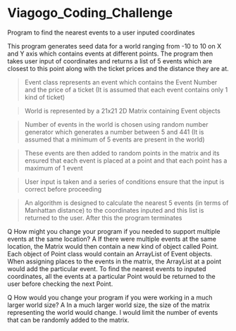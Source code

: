 # Viagogo_Coding_Challenge
Program to find the nearest events to a user inputed coordinates

This program generates seed data for a world ranging from -10 to 10 on X and Y axis which contains events at different points. The program then takes user input of coordinates and returns a list of 5 events which are closest to this point along with the ticket prices and the distance they are at.

>Event class represents an event which contains the Event Number and the price of a ticket (It is assumed that each event contains only 1 kind of ticket)

>World is represented by a 21x21 2D Matrix containing Event objects

>Number of events in the world is chosen using random number generator which generates a number between 5 and 441 (It is assumed that a minimum of 5 events are present in the world)

>These events are then added to random points in the matrix and its ensured that each event is placed at a point and that each point has a maximum of 1 event

>User input is taken and a series of conditions ensure that the input is correct before proceeding

>An algorithm is designed to calculate the nearest 5 events (in terms of Manhattan distance) to the coordinates inputed and this list is returned to the user. After this the program terminates

Q How might you change your program if you needed to support multiple events at the same location? A If there were multiple events at the same location, the Matrix would then contain a new kind of object called Point. Each object of Point class would contain an ArrayList of Event objects. When assigning places to the events in the matrix, the ArrayList at a point would add the particular event.
To find the nearest events to inputed coordinates, all the events at a particular Point would be returned to the user before checking the next Point.

Q How would you change your program if you were working in a much larger world size? A In a much larger world size, the size of the matrix representing the world would change. I would limit the number of events that can be randomly added to the matrix.
